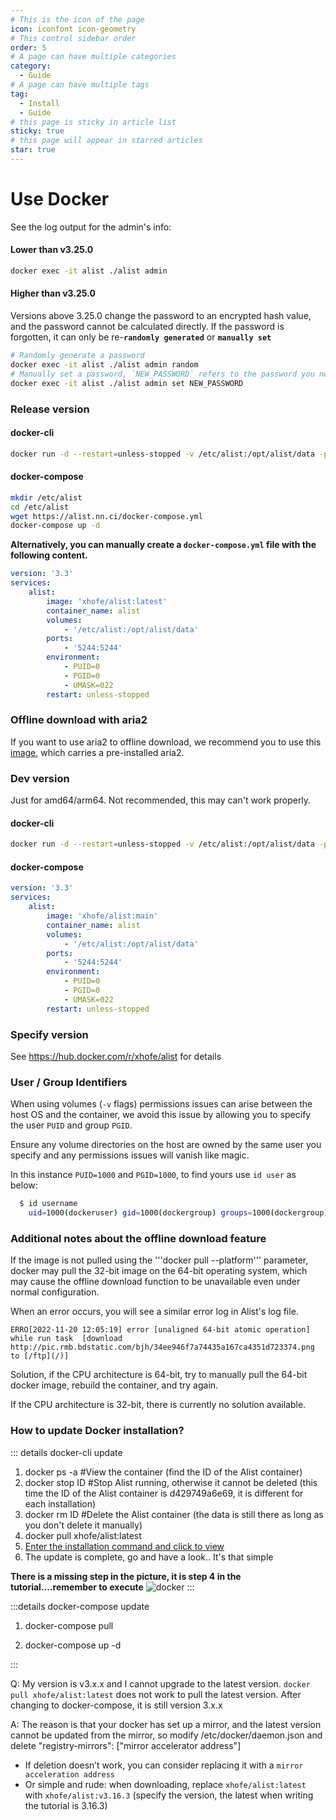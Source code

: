 ```yaml
---
# This is the icon of the page
icon: iconfont icon-geometry
# This control sidebar order
order: 5
# A page can have multiple categories
category:
  - Guide
# A page can have multiple tags
tag:
  - Install
  - Guide
# this page is sticky in article list
sticky: true
# this page will appear in starred articles
star: true
---
```


# Use Docker

See the log output for the admin's info:

#### Lower than v3.25.0

```bash
docker exec -it alist ./alist admin
```

#### Higher than v3.25.0

Versions above 3.25.0 change the password to an encrypted hash value, and the password cannot be calculated directly. If the password is forgotten, it can only be re-**`randomly generated`** or **`manually set`**

```bash
# Randomly generate a password
docker exec -it alist ./alist admin random
# Manually set a password, `NEW_PASSWORD` refers to the password you need to set
docker exec -it alist ./alist admin set NEW_PASSWORD
```

### **Release version**

#### **docker-cli**

```bash
docker run -d --restart=unless-stopped -v /etc/alist:/opt/alist/data -p 5244:5244 -e PUID=0 -e PGID=0 -e UMASK=022 --name="alist" xhofe/alist:latest
```

#### **docker-compose**

```bash
mkdir /etc/alist
cd /etc/alist
wget https://alist.nn.ci/docker-compose.yml
docker-compose up -d
```

**Alternatively, you can manually create a `docker-compose.yml` file with the following content.**

```yaml
version: '3.3'
services:
    alist:
        image: 'xhofe/alist:latest'
        container_name: alist
        volumes:
            - '/etc/alist:/opt/alist/data'
        ports:
            - '5244:5244'
        environment:
            - PUID=0
            - PGID=0
            - UMASK=022
        restart: unless-stopped
```

### **Offline download with aria2**

If you want to use aria2 to offline download, we recommend you to use this [image](https://hub.docker.com/r/xhofe/alist-aria2), which carries a pre-installed aria2.

### **Dev version**
Just for amd64/arm64. Not recommended, this may can't work properly. 

#### **docker-cli**

```bash
docker run -d --restart=unless-stopped -v /etc/alist:/opt/alist/data -p 5244:5244 -e PUID=0 -e PGID=0 -e UMASK=022 --name="alist" xhofe/alist:main
```

#### **docker-compose**

```yaml
version: '3.3'
services:
    alist:
        image: 'xhofe/alist:main'
        container_name: alist
        volumes:
            - '/etc/alist:/opt/alist/data'
        ports:
            - '5244:5244'
        environment:
            - PUID=0
            - PGID=0
            - UMASK=022
        restart: unless-stopped
```

### **Specify version**
See https://hub.docker.com/r/xhofe/alist for details

### **User / Group Identifiers**

When using volumes (`-v` flags) permissions issues can arise between the host OS and the container, we avoid this issue by allowing you to specify the user `PUID` and group `PGID`.

Ensure any volume directories on the host are owned by the same user you specify and any permissions issues will vanish like magic.

In this instance `PUID=1000` and `PGID=1000`, to find yours use `id user` as below:

```bash
  $ id username
    uid=1000(dockeruser) gid=1000(dockergroup) groups=1000(dockergroup)
```

### **Additional notes about the offline download feature**

If the image is not pulled using the '''docker pull --platform''' parameter, docker may pull the 32-bit image on the 64-bit operating system, which may cause the offline download function to be unavailable even under normal configuration.

When an error occurs, you will see a similar error log in Alist's log file.

```ERRO[2022-11-20 12:05:19] error [unaligned 64-bit atomic operation] while run task  [download http://pic.rmb.bdstatic.com/bjh/34ee946f7a74435a167ca4351d723374.png to [/ftp](/)]```

Solution, if the CPU architecture is 64-bit, try to manually pull the 64-bit docker image, rebuild the container, and try again.

If the CPU architecture is 32-bit, there is currently no solution available.



### **How to update Docker installation?**

::: details docker-cli update
1. docker ps -a #View the container (find the ID of the Alist container)
2. docker stop ID #Stop Alist running, otherwise it cannot be deleted (this time the ID of the Alist container is d429749a6e69, it is different for each installation)
3. docker rm ID #Delete the Alist container (the data is still there as long as you don't delete it manually)
4. docker pull xhofe/alist:latest
5. [Enter the installation command and click to view](#docker-cli)
6. The update is complete, go and have a look.. It's that simple

**There is a missing step in the picture, it is step 4 in the tutorial....remember to execute**
![docker](/img/faq/updocker.png)
:::

:::details docker-compose update
1. docker-compose pull

2. docker-compose up -d

:::

Q: My version is v3.x.x and I cannot upgrade to the latest version. `docker pull xhofe/alist:latest` does not work to pull the latest version. After changing to docker-compose, it is still version 3.x.x

A: The reason is that your docker has set up a mirror, and the latest version cannot be updated from the mirror, so modify /etc/docker/daemon.json and delete "registry-mirrors": ["mirror accelerator address"]

- If deletion doesn’t work, you can consider replacing it with a `mirror acceleration address`
- Or simple and rude: when downloading, replace `xhofe/alist:latest` with `xhofe/alist:v3.16.3` (specify the version, the latest when writing the tutorial is 3.16.3)